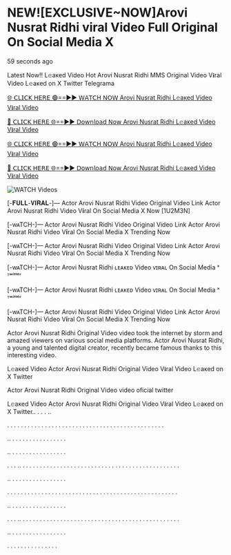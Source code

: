 # NEW![EXCLUSIVE~NOW]Arovi Nusrat Ridhi viral Video Full Original On Social Media X

59 seconds ago

Latest Now!! L𝚎aᴋed Video Hot Arovi Nusrat Ridhi MMS Original Video V𝐢ral Video L𝚎aᴋed on X Twitter Telegrama

[🌐 𝖢𝖫𝖨𝖢𝖪 𝖧𝖤𝖱𝖤 🟢==►► 𝖶𝖠𝖳𝖢𝖧 𝖭𝖮𝖶 Arovi Nusrat Ridhi L𝚎aᴋed Video V𝐢ral Video](https://wtach.club/leakvideo/?is)

[🔴 𝖢𝖫𝖨𝖢𝖪 𝖧𝖤𝖱𝖤 🌐==►► 𝖣𝗈𝗐𝗇𝗅𝗈𝖺𝖽 𝖭𝗈𝗐 Arovi Nusrat Ridhi L𝚎aᴋed Video V𝐢ral Video](https://wtach.club/leakvideo/?is)

[🌐 𝖢𝖫𝖨𝖢𝖪 𝖧𝖤𝖱𝖤 🟢==►► 𝖶𝖠𝖳𝖢𝖧 𝖭𝖮𝖶 Arovi Nusrat Ridhi L𝚎aᴋed Video V𝐢ral Video](https://wtach.club/leakvideo/?is)

[🔴 𝖢𝖫𝖨𝖢𝖪 𝖧𝖤𝖱𝖤 🌐==►► 𝖣𝗈𝗐𝗇𝗅𝗈𝖺𝖽 𝖭𝗈𝗐 Arovi Nusrat Ridhi L𝚎aᴋed Video V𝐢ral Video](https://wtach.club/leakvideo/?is)

<a href="https://wtach.club/leakvideo/?is" rel="nofollow" data-target="animated-image.originalLink"><img src="https://camo.githubusercontent.com/8a4f000d20f83aca3bf7ec5f350d767afa0574a8a352519fd8cfa583a6f93a33/68747470733a2f2f692e696d6775722e636f6d2f644a486b345a712e676966" alt="WATCH Videos" data-canonical-src="https://i.imgur.com/dJHk4Zq.gif" style="max-width: 100%; display: inline-block;" data-target="animated-image.originalImage"></a>

[-𝐅𝐔𝐋𝐋-𝐕𝐈𝐑𝐀𝐋-]— Actor Arovi Nusrat Ridhi Video Original Video Link Actor Arovi Nusrat Ridhi Video V𝐢ral On Social Media X Now [1U2M3N]

[-wᴀTCH-]— Actor Arovi Nusrat Ridhi Video Original Video Link Actor Arovi Nusrat Ridhi Video V𝐢ral On Social Media X Trending Now

[-wᴀTCH-]— Actor Arovi Nusrat Ridhi Video Original Video Link Actor Arovi Nusrat Ridhi Video V𝐢ral On Social Media X Trending Now

[-wᴀTCH-]— Actor Arovi Nusrat Ridhi ʟᴇᴀᴋᴇᴅ Video ᴠɪʀᴀʟ On Social Media ˣ ᵀʷⁱᵗᵗᵉʳ

[-wᴀTCH-]— Actor Arovi Nusrat Ridhi ʟᴇᴀᴋᴇᴅ Video ᴠɪʀᴀʟ On Social Media ˣ ᵀʷⁱᵗᵗᵉʳ

[-wᴀTCH-]— Actor Arovi Nusrat Ridhi Video Original Video Link Actor Arovi Nusrat Ridhi Video V𝐢ral On Social Media X Trending Now

Actor Arovi Nusrat Ridhi Original Video video took the internet by storm and amazed viewers on various social media platforms. Actor Arovi Nusrat Ridhi, a young and talented digital creator, recently became famous thanks to this interesting video.

L𝚎aᴋed Video Actor Arovi Nusrat Ridhi Original Video V𝐢ral Video L𝚎aᴋed on X Twitter

Actor Arovi Nusrat Ridhi Original Video video oficial twitter

L𝚎aᴋed Video Actor Arovi Nusrat Ridhi Original Video V𝐢ral Video L𝚎aᴋed on X Twitter.. . . . ..

. . . . . . . . . . . . . . . . . . . . . . . . . . . . . . . . . . . . . . . . . . . . . .

.. . . . . . . . . . . . . . . . .

.. . . . . . . . . . . . . . . . .

. . . .. . . . . . . . . . . . . . . . . . . . . . . . . . . . . . . . . . . . . . . . . . . . . . .

.. . . . . . . . . . . . . . . . .

. . . . . . . . . . . . . . . . . . . . . . . . . . . . . . . . . . . . . . . . . . . . . . . . . .

.. . . . . . . . . . . . . . . . .

. . . .. . . . . . . . . . . . . . . . . . . . . . . . . . . . . . . . . . . . . . . . . . . . . . .

.. . . . . . . . . . . . . . . . .

. . . . . . . . . . . . . . .